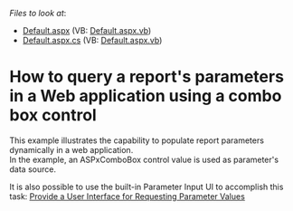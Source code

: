 <!-- default file list -->
*Files to look at*:

* [Default.aspx](./CS/WebSite/Default.aspx) (VB: [Default.aspx.vb](./VB/WebSite/Default.aspx.vb))
* [Default.aspx.cs](./CS/WebSite/Default.aspx.cs) (VB: [Default.aspx.vb](./VB/WebSite/Default.aspx.vb))
<!-- default file list end -->
# How to query a report's parameters in a Web application using a combo box control


<p>This example illustrates the capability to populate report parameters dynamically in a web application.<br />
In the example, an ASPxComboBox control value is used as parameter's data source.</p><p>It is also possible to use the built-in Parameter Input UI to accomplish this task: <a href="http://documentation.devexpress.com/#XtraReports/CustomDocument10000"><u>Provide a User Interface for Requesting Parameter Values</u></a></p>

<br/>


